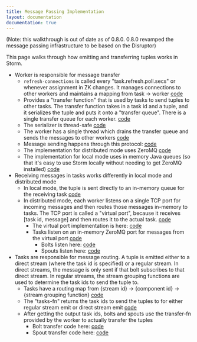 ```yaml
---
title: Message Passing Implementation
layout: documentation
documentation: true
---
```

(Note: this walkthrough is out of date as of 0.8.0. 0.8.0 revamped the message passing infrastructure to be based on the Disruptor)

This page walks through how emitting and transferring tuples works in Storm.

- Worker is responsible for message transfer
   - `refresh-connections` is called every "task.refresh.poll.secs" or whenever assignment in ZK changes. It manages connections to other workers and maintains a mapping from task -> worker [code](https://github.com/apache/incubator-storm/blob/0.7.1/src/clj/backtype/storm/daemon/worker.clj#L123)
   - Provides a "transfer function" that is used by tasks to send tuples to other tasks. The transfer function takes in a task id and a tuple, and it serializes the tuple and puts it onto a "transfer queue". There is a single transfer queue for each worker. [code](https://github.com/apache/incubator-storm/blob/0.7.1/src/clj/backtype/storm/daemon/worker.clj#L56)
   - The serializer is thread-safe [code](https://github.com/apache/incubator-storm/blob/0.7.1/src/jvm/backtype/storm/serialization/KryoTupleSerializer.java#L26)
   - The worker has a single thread which drains the transfer queue and sends the messages to other workers [code](https://github.com/apache/incubator-storm/blob/0.7.1/src/clj/backtype/storm/daemon/worker.clj#L185)
   - Message sending happens through this protocol: [code](https://github.com/apache/incubator-storm/blob/0.7.1/src/clj/backtype/storm/messaging/protocol.clj)
   - The implementation for distributed mode uses ZeroMQ [code](https://github.com/apache/incubator-storm/blob/0.7.1/src/clj/backtype/storm/messaging/zmq.clj)
   - The implementation for local mode uses in memory Java queues (so that it's easy to use Storm locally without needing to get ZeroMQ installed) [code](https://github.com/apache/incubator-storm/blob/0.7.1/src/clj/backtype/storm/messaging/local.clj)
- Receiving messages in tasks works differently in local mode and distributed mode
   - In local mode, the tuple is sent directly to an in-memory queue for the receiving task [code](https://github.com/apache/incubator-storm/blob/master/src/clj/backtype/storm/messaging/local.clj#L21)
   - In distributed mode, each worker listens on a single TCP port for incoming messages and then routes those messages in-memory to tasks. The TCP port is called a "virtual port", because it receives [task id, message] and then routes it to the actual task. [code](https://github.com/apache/incubator-storm/blob/master/src/clj/backtype/storm/daemon/worker.clj#L204)
      - The virtual port implementation is here: [code](https://github.com/apache/incubator-storm/blob/master/src/clj/zilch/virtual_port.clj)
      - Tasks listen on an in-memory ZeroMQ port for messages from the virtual port [code](https://github.com/apache/incubator-storm/blob/master/src/clj/backtype/storm/daemon/task.clj#L201)
        - Bolts listen here: [code](https://github.com/apache/incubator-storm/blob/master/src/clj/backtype/storm/daemon/task.clj#L489)
        - Spouts listen here: [code](https://github.com/apache/incubator-storm/blob/master/src/clj/backtype/storm/daemon/task.clj#L382)
- Tasks are responsible for message routing. A tuple is emitted either to a direct stream (where the task id is specified) or a regular stream. In direct streams, the message is only sent if that bolt subscribes to that direct stream. In regular streams, the stream grouping functions are used to determine the task ids to send the tuple to.
  - Tasks have a routing map from {stream id} -> {component id} -> {stream grouping function} [code](https://github.com/apache/incubator-storm/blob/master/src/clj/backtype/storm/daemon/task.clj#L198)
  - The "tasks-fn" returns the task ids to send the tuples to for either regular stream emit or direct stream emit [code](https://github.com/apache/incubator-storm/blob/master/src/clj/backtype/storm/daemon/task.clj#L207)
  - After getting the output task ids, bolts and spouts use the transfer-fn provided by the worker to actually transfer the tuples
      - Bolt transfer code here: [code](https://github.com/apache/incubator-storm/blob/master/src/clj/backtype/storm/daemon/task.clj#L429)
      - Spout transfer code here: [code](https://github.com/apache/incubator-storm/blob/master/src/clj/backtype/storm/daemon/task.clj#L329)
